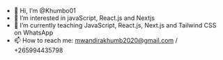 - 👋 Hi, I’m @Khumbo01
- 👀 I’m interested in javaScript, React.js and Nextjs
- 🌱 I’m currently teaching JavaScript, React.js, Next.js and Tailwind CSS on WhatsApp
- 📫 How to reach me: mwandirakhumb2020@gmail.com / +265994435798
